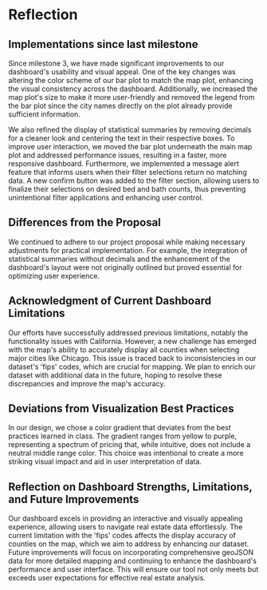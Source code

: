 # Reflection

## Implementations since last milestone

Since milestone 3, we have made significant improvements to our dashboard's usability and visual appeal. One of the key changes was altering the color scheme of our bar plot to match the map plot, enhancing the visual consistency across the dashboard. Additionally, we increased the map plot's size to make it more user-friendly and removed the legend from the bar plot since the city names directly on the plot already provide sufficient information.

We also refined the display of statistical summaries by removing decimals for a cleaner look and centering the text in their respective boxes. To improve user interaction, we moved the bar plot underneath the main map plot and addressed performance issues, resulting in a faster, more responsive dashboard. Furthermore, we implemented a message alert feature that informs users when their filter selections return no matching data.
A new confirm button was added to the filter section, allowing users to finalize their selections on desired bed and bath counts, thus preventing unintentional filter applications and enhancing user control.

## Differences from the Proposal

We continued to adhere to our project proposal while making necessary adjustments for practical implementation. For example, the integration of statistical summaries without decimals and the enhancement of the dashboard's layout were not originally outlined but proved essential for optimizing user experience.

## Acknowledgment of Current Dashboard Limitations

Our efforts have successfully addressed previous limitations, notably the functionality issues with California. However, a new challenge has emerged with the map's ability to accurately display all counties when selecting major cities like Chicago. This issue is traced back to inconsistencies in our dataset's 'fips' codes, which are crucial for mapping. We plan to enrich our dataset with additional data in the future, hoping to resolve these discrepancies and improve the map's accuracy.

## Deviations from Visualization Best Practices

In our design, we chose a color gradient that deviates from the best practices learned in class. The gradient ranges from yellow to purple, representing a spectrum of pricing that, while intuitive, does not include a neutral middle range color. This choice was intentional to create a more striking visual impact and aid in user interpretation of data.

## Reflection on Dashboard Strengths, Limitations, and Future Improvements
Our dashboard excels in providing an interactive and visually appealing experience, allowing users to navigate real estate data effortlessly. The current limitation with the 'fips' codes affects the display accuracy of counties on the map, which we aim to address by enhancing our dataset. Future improvements will focus on incorporating comprehensive geoJSON data for more detailed mapping and continuing to enhance the dashboard's performance and user interface. This will ensure our tool not only meets but exceeds user expectations for effective real estate analysis.
